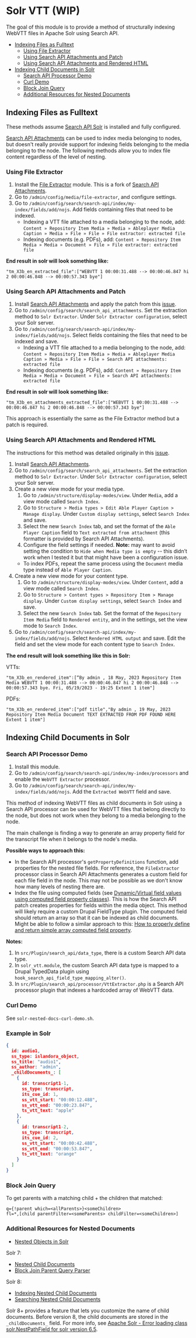 # Solr VTT (WIP)

The goal of this module is to provide a method of structurally indexing WebVTT files in Apache Solr using Search API.

- [Indexing Files as Fulltext](#indexing-files-as-fulltext)
  - [Using File Extractor](#using-file-extractor)
  - [Using Search API Attachments and Patch](#using-search-api-attachments-and-patch)
  - [Using Search API Attachments and Rendered HTML](#using-search-api-attachments-and-rendered-html)
- [Indexing Child Documents in Solr](#indexing-child-documents-in-solr)
  - [Search API Processor Demo](#search-api-processor-demo)
  - [Curl Demo](#curl-demo)
  - [Block Join Query](#block-join-query)
  - [Additional Resources for Nested Documents](#additional-resources-for-nested-documents)

## Indexing Files as Fulltext

These methods assume [Search API Solr](https://www.drupal.org/project/search_api_solr) is installed and fully configured.

[Search API Attachments](https://www.drupal.org/project/search_api_attachments) can be used to index media belonging to nodes, but doesn't really provide support for indexing fields belonging to the media belonging to the node. The following methods allow you to index file content regardless of the level of nesting.


### Using File Extractor

1. Install the [File Extractor](https://www.drupal.org/project/file_extractor) module. This is a fork of [Search API Attachments](https://www.drupal.org/project/search_api_attachments).
1. Go to `/admin/config/media/file-extractor`, and configure settings.
1. Go to `/admin/config/search/search-api/index/my-index/fields/add/nojs`. Add fields containing files that need to be indexed.
    - Indexing a VTT file attached to a media belonging to the node, add: `Content » Repository Item Media » Media » Ableplayer Media Caption » Media » File » File » File extractor: extracted file`
    - Indexing documents (e.g. PDFs), add: `Content » Repository Item Media » Media » Document » File » File extractor: extracted file`

**End result in solr will look something like:** 
```
"tm_X3b_en_extracted_file":["WEBVTT 1 00:00:31.488 --> 00:00:46.847 hi 2 00:00:46.848 --> 00:00:57.343 bye"]
```


### Using Search API Attachments and Patch

1. Install [Search API Attachments](https://www.drupal.org/project/search_api_attachments) and apply the patch from this [issue](https://www.drupal.org/project/search_api_attachments/issues/3008580#comment-14287351).
1. Go to `/admin/config/search/search_api_attachments`. Set the extraction method to `Solr Extractor`. Under `Solr Extractor configuration`, select your Solr server.
1. Go to `/admin/config/search/search-api/index/my-index/fields/add/nojs`. Select fields containing the files that need to be indexed and save.
    - Indexing a VTT file attached to a media belonging to the node, add: `Content » Repository Item Media » Media » Ableplayer Media Caption » Media » File » File » Search API attachments: extracted file`
    - Indexing documents (e.g. PDFs), add: `Content » Repository Item Media » Media » Document » File » Search API attachments: extracted file`

**End result in solr will look something like:**
```
"tm_X3b_en_attachments_extracted_file":["WEBVTT 1 00:00:31.488 --> 00:00:46.847 hi 2 00:00:46.848 --> 00:00:57.343 bye"]
```

This approach is essentially the same as the File Extractor method but a patch is required.


### Using Search API Attachments and Rendered HTML

The instructions for this method was detailed originally in this [issue](https://www.drupal.org/project/search_api_attachments/issues/2844979).

1. Install [Search API Attachments](https://www.drupal.org/project/search_api_attachments). 
1. Go to `/admin/config/search/search_api_attachments`. Set the extraction method to `Solr Extractor`. Under `Solr Extractor configuration`, select your Solr server.
1. Create a new view mode for your media type.
    1. Go to `/admin/structure/display-modes/view`. Under `Media`, add a view mode called `Search Index`.
    1. Go to `Structure > Media types > Edit Able Player Caption > Manage display`. Under `Custom display settings`, select `Search Index` and save.
    1. Select the new `Search Index` tab, and set the format of the `Able Player Caption` field to `Text extracted from attachment` (this formatter is provided by Search API Attachments).
    1. Configure the field settings if needed. **Note:** may want to avoid setting the condition to `Hide when Media type is empty` -- this didn’t work when I tested it but that might have been a configuration issue.
    - To index PDFs, repeat the same process using the `Document` media type instead of `Able Player Caption`.
1. Create a new view mode for your content type.
    1. Go to `/admin/structure/display-modes/view`. Under `Content`, add a view mode called `Search Index`.
    1. Go to `Structure > Content types > Repository Item > Manage display`. Under `Custom display settings`, select `Search Index` and save.
    1. Select the new `Search Index` tab. Set the format of the `Repository Item Media` field to `Rendered entity`, and in the settings, set the view mode to `Search Index`.
1. Go to `/admin/config/search/search-api/index/my-index/fields/add/nojs`. Select `Rendered HTML output` and save. Edit the field and set the view mode for each content type to `Search Index`.


**The end result will look something like this in Solr:**

VTTs:
```
"tm_X3b_en_rendered_item":[“By admin , 18 May, 2023 Repository Item Media WEBVTT 1 00:00:31.488 --> 00:00:46.847 hi 2 00:00:46.848 --> 00:00:57.343 bye. Fri, 05/19/2023 - 19:25 Extent 1 item"]
```

PDFs:
```
"tm_X3b_en_rendered_item":["pdf title","By admin , 19 May, 2023 Repository Item Media Document TEXT EXTRACTED FROM PDF FOUND HERE Extent 1 item"]
```


## Indexing Child Documents in Solr


### Search API Processor Demo

1. Install this module.
1. Go to `/admin/config/search/search-api/index/my-index/processors` and enable the `WebVTT Extractor` processor.
1. Go to `/admin/config/search/search-api/index/my-index/fields/add/nojs`. Add the `Extracted WebVTT` field and save.

This method of indexing WebVTT files as child documents in Solr using a Search API processor can be used for WebVTT files that belong directly to the node, but does not work when they belong to a media belonging to the node.

The main challenge is finding a way to generate an array property field for the transcript file when it belongs to the node's media. 

**Possible ways to approach this:**

- In the Search API processor's `getPropertyDefinitions` function, add properties for the nested file fields. For reference, the `FileExtractor` processor class in Search API Attachments generates a custom field for each file field in the node. This may not be possible as we don't know how many levels of nesting there are.
- Index the file using computed fields (see [Dynamic/Virtual field values using computed field property classes](https://www.drupal.org/docs/drupal-apis/entity-api/dynamicvirtual-field-values-using-computed-field-property-classes)). This is how the Search API patch creates properties for fields within the media object. This method will likely require a custom Drupal FieldType plugin. The computed field should return an array so that it can be indexed as child documents. Might be able to follow a similar approach to this: [How to properly define and return simple array computed field property](https://drupal.stackexchange.com/questions/267759/how-to-properly-define-and-return-simple-array-computed-field-property).

**Notes:**
1. In `src/Plugin/search_api/data_type`, there is a custom Search API data type.
1. In `solr_vtt.module`, the custom Search API data type is mapped to a Drupal TypedData plugin using `hook_search_api_field_type_mapping_alter()`.
1. In `src/Plugin/search_api/processor/VttExtractor.php` is a Search API processor plugin that indexes a hardcoded array of WebVTT data.


### Curl Demo

See `solr-nested-docs-curl-demo.sh`.


### Example in Solr

```json
{
  id: audio1,
  ss_type: islandora_object,
  ss_title: "audio1",
  ss_author: "admin",
  _childDocuments_: [
    {
      id: transcript1-1,
      ss_type: transcript,
      its_cue_id: 1,
      ss_vtt_start: "00:00:12.488",
      ss_vtt_end: "00:00:23.847",
      ts_vtt_text: "apple"
    },
    {
      id: transcript1-2,
      ss_type: transcript,
      its_cue_id: 2,
      ss_vtt_start: "00:00:42.488",
      ss_vtt_end: "00:00:53.847",
      ts_vtt_text: "orange"
    }
  ]
}
```


### Block Join Query

To get parents with a matching child + the children that matched:
```
q={!parent which=<allParents>}<someChildren>
fl=*,[child parentFilter=<someParents> childFilter=<someChildren>]
```


### Additional Resources for Nested Documents

- [Nested Objects in Solr](https://yonik.com/solr-nested-objects/)

Solr 7:
- [Nested Child Documents](https://solr.apache.org/guide/7_1/uploading-data-with-index-handlers.html#nested-child-documents)
- [Block Join Parent Query Parser](https://solr.apache.org/guide/7_1/other-parsers.html#block-join-parent-query-parser)

Solr 8:
- [Indexing Nested Child Documents](https://solr.apache.org/guide/8_0/indexing-nested-documents.html#indexing-nested-documents)
- [Searching Nested Child Documents](https://solr.apache.org/guide/8_0/searching-nested-documents.html)

Solr 8+ provides a feature that lets you customize the name of child documents. Before version 8, the child documents are stored in the `_childDocuments_` field. For more info, see [Apache Solr - Error loading class solr.NestPathField for solr version 6.5](https://stackoverflow.com/questions/61127369/apache-solr-error-loading-class-solr-nestpathfield-for-solr-version-6-5).
